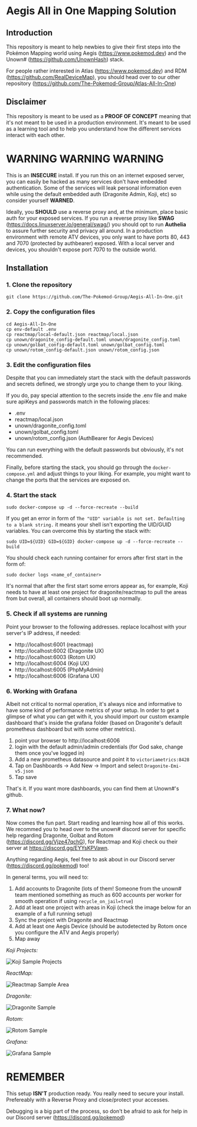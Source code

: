 # Aegis All in One Mapping Solution

## Introduction

This repository is meant to help newbies to give their first steps into the Pokémon Mapping world using Aegis (https://www.pokemod.dev) and the Unown# (https://github.com/UnownHash) stack.

For people rather interested in Atlas (https://www.pokemod.dev) and RDM (https://github.com/RealDeviceMap), you should head over to our other repository (https://github.com/The-Pokemod-Group/Atlas-All-In-One)

## Disclaimer

This repository is meant to be used as a **PROOF OF CONCEPT** meaning that it's not meant to be used in a production environment. It's meant to be used as a learning tool and to help you understand how the different services interact with each other.

# WARNING WARNING WARNING

This is an **INSECURE** install. If you run this on an internet exposed server, you can easily be hacked as many services don't have embedded authentication. Some of the services will leak personal information even while using the default embedded auth (Dragonite Admin, Koji, etc) so consider yourself **WARNED**.

Ideally, you **SHOULD** use a reverse proxy and, at the minimum, place basic auth for your exposed services. If you run a reverse proxy like **SWAG** (https://docs.linuxserver.io/general/swag/) you should opt to run **Authelia** to assure further security and privacy all around. In a production environment with remote ATV devices, you only want to have ports 80, 443 and 7070 (protected by authbearer) exposed. With a local server and devices, you shouldn't expose port 7070 to the outside world.

## Installation

### 1. Clone the repository

```
git clone https://github.com/The-Pokemod-Group/Aegis-All-In-One.git
```

### 2. Copy the configuration files

```
cd Aegis-All-In-One
cp env-default .env
cp reactmap/local-default.json reactmap/local.json
cp unown/dragonite_config-default.toml unown/dragonite_config.toml
cp unown/golbat_config-default.toml unown/golbat_config.toml
cp unown/rotom_config-default.json unown/rotom_config.json
```

### 3. Edit the configuration files

Despite that you can immediately start the stack with the default passwords and secrets defined, we strongly urge you to change them to your liking.

If you do, pay special attention to the secrets inside the .env file and make sure apiKeys and passwords match in the following places:

- .env
- reactmap/local.json
- unown/dragonite_config.toml
- unown/golbat_config.toml
- unown/rotom_config.json (AuthBearer for Aegis Devices)

You can run everything with the default passwords but obviously, it's not recommended.

Finally, before starting the stack, you should go through the `docker-compose.yml` and adjust things to your liking. For example, you might want to change the ports that the services are exposed on.

### 4. Start the stack

```
sudo docker-compose up -d --force-recreate --build
```

If you get an error in form of `The "UID" variable is not set. Defaulting to a blank string.` it means your shell isn't exporting the UID/GUID variables. You can overcome this by starting the stack with:

```
sudo UID=${UID} GID=${GID} docker-compose up -d --force-recreate --build
```

You should check each running container for errors after first start in the form of:

```
sudo docker logs <name_of_container>
```

It's normal that after the first start some errors appear as, for example, Koji needs to have
at least one project for dragonite/reactmap to pull the areas from but overall, all containers should boot up normally.

### 5. Check if all systems are running

Point your browser to the following addresses. replace localhost with your server's IP address, if needed:

- http://localhost:6001 (reactmap)
- http://localhost:6002 (Dragonite UX)
- http://localhost:6003 (Rotom UX)
- http://localhost:6004 (Koji UX)
- http://localhost:6005 (PhpMyAdmin)
- http://localhost:6006 (Grafana UX)

### 6. Working with Grafana

Albeit not critical to normal operation, it's always nice and informative to have some kind of performance metrics of your setup. In order to get a glimpse of what you can get with it, you should import our custom example dashboard that's inside the grafana folder (based on Dragonite's default prometheus dashboard but with some other metrics).

1.  point your browser to http://localhost:6006
2.  login with the default admin/admin credentials (for God sake, change them once you've logged in)
3.  Add a new prometheus datasource and point it to `victoriametrics:8428`
4.  Tap on Dashboards → Add New → Import and select `Dragonite-Emi-v5.json`
5.  Tap save

That's it. If you want more dashboards, you can find them at Unown#'s github.

### 7. What now?

Now comes the fun part. Start reading and learning how all of this works. We recommed you to head over to the unown# discord server for specific help regarding Dragonite, Golbat and Rotom (https://discord.gg/Vjze47qchG), for Reactmap and Koji check ou their server at https://discord.gg/EYYsKPVawn.

Anything regarding Aegis, feel free to ask about in our Discord server (https://discord.gg/pokemod) too!

In general terms, you will need to:

1. Add accounts to Dragonite (lots of them! Someone from the unown# team mentioned something as much as 600 accounts per worker for smooth operation if using `recycle_on_jail=true`)
2. Add at least one project with areas in Koji (check the image below for an example of a full running setup)
3. Sync the project with Dragonite and Reactmap
4. Add at least one Aegis Device (should be autodetected by Rotom once you configure the ATV and Aegis properly)
5. Map away

_Koji Projects:_

![Koji Sample Projects](https://i.ibb.co/YhdSWCq/koji-projects.png)

_ReactMap:_

![Reactmap Sample Area](https://i.ibb.co/b7BS6Ww/reactmap.png)

_Dragonite:_

![Dragonite Sample](https://i.ibb.co/7SDmxrm/dragonite.png)

_Rotom:_

![Rotom Sample](https://i.ibb.co/6FPB2ry/rotom.png)

_Grafana:_

![Grafana Sample](https://i.ibb.co/qr1v3CP/grafana.png)

# REMEMBER

This setup **ISN'T** production ready. You really need to secure your install. Prefereably with a Reverse Proxy and close/protect your accesses.

Debugging is a big part of the process, so don't be afraid to ask for help in our Discord server (https://discord.gg/pokemod)
